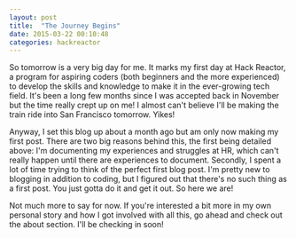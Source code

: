 ```yaml
---
layout: post
title:  "The Journey Begins"
date: 2015-03-22 00:10:48
categories: hackreactor
---
```


So tomorrow is a very big day for me. It marks my first day at Hack Reactor, a program for aspiring coders (both beginners and the more experienced) to develop the skills and knowledge to make it in the ever-growing tech field. It's been a long few months since I was accepted back in November but the time really crept up on me! I almost can't believe I'll be making the train ride into San Francisco tomorrow. Yikes! 

Anyway, I set this blog up about a month ago but am only now making my first post. There are two big reasons behind this, the first being detailed above: I'm documenting my experiences and struggles at HR, which can't really happen until there are experiences to document. Secondly, I spent a lot of time trying to think of the perfect first blog post. I'm pretty new to blogging in addition to coding, but I figured out that there's no such thing as a first post. You just gotta do it and get it out. So here we are!

Not much more to say for now. If you're interested a bit more in my own personal story and how I got involved with all this, go ahead and check out the about section. I'll be checking in soon!
